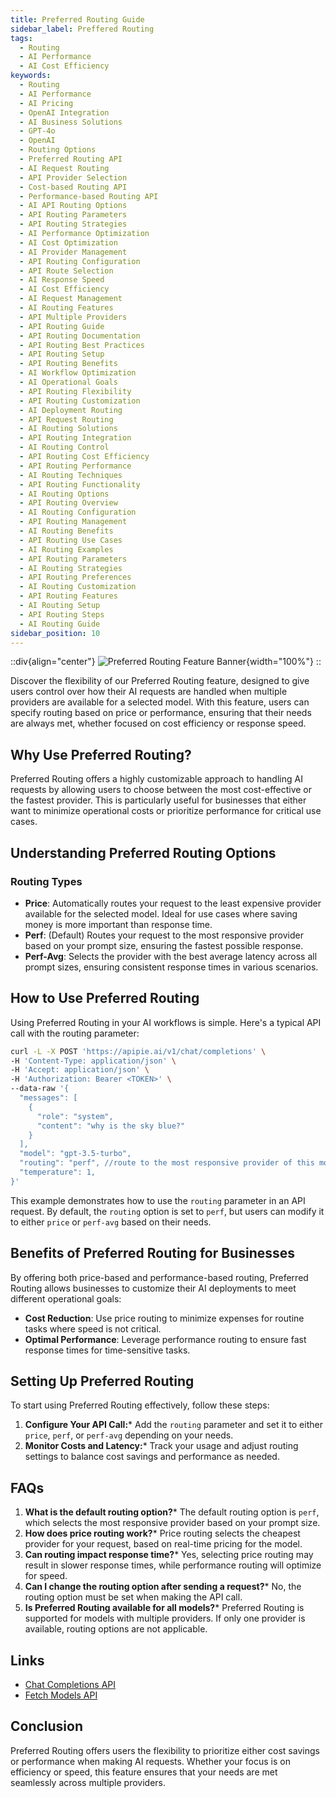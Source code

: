 ```yaml
---
title: Preferred Routing Guide
sidebar_label: Preffered Routing
tags:
  - Routing
  - AI Performance
  - AI Cost Efficiency
keywords:
  - Routing
  - AI Performance
  - AI Pricing
  - OpenAI Integration
  - AI Business Solutions
  - GPT-4o
  - OpenAI
  - Routing Options
  - Preferred Routing API
  - AI Request Routing
  - API Provider Selection
  - Cost-based Routing API
  - Performance-based Routing API
  - AI API Routing Options
  - API Routing Parameters
  - API Routing Strategies
  - AI Performance Optimization
  - AI Cost Optimization
  - AI Provider Management
  - API Routing Configuration
  - API Route Selection
  - AI Response Speed
  - AI Cost Efficiency
  - AI Request Management
  - AI Routing Features
  - API Multiple Providers
  - API Routing Guide
  - API Routing Documentation
  - API Routing Best Practices
  - API Routing Setup
  - API Routing Benefits
  - AI Workflow Optimization
  - AI Operational Goals
  - API Routing Flexibility
  - API Routing Customization
  - AI Deployment Routing
  - API Request Routing
  - AI Routing Solutions
  - API Routing Integration
  - AI Routing Control
  - API Routing Cost Efficiency
  - API Routing Performance
  - AI Routing Techniques
  - API Routing Functionality
  - AI Routing Options
  - API Routing Overview
  - AI Routing Configuration
  - API Routing Management
  - AI Routing Benefits
  - API Routing Use Cases
  - AI Routing Examples
  - API Routing Parameters
  - AI Routing Strategies
  - API Routing Preferences
  - AI Routing Customization
  - API Routing Features
  - AI Routing Setup
  - API Routing Steps
  - AI Routing Guide
sidebar_position: 10
---
```


::div{align="center"}
![Preferred Routing Feature Banner](/docs/img/Features/routing-banner.png){width="100%"}
::

Discover the flexibility of our Preferred Routing feature, designed to give users control over how their AI requests are handled when multiple providers are available for a selected model. With this feature, users can specify routing based on price or performance, ensuring that their needs are always met, whether focused on cost efficiency or response speed.

## Why Use Preferred Routing?

Preferred Routing offers a highly customizable approach to handling AI requests by allowing users to choose between the most cost-effective or the fastest provider. This is particularly useful for businesses that either want to minimize operational costs or prioritize performance for critical use cases.

## Understanding Preferred Routing Options

### Routing Types

- **Price**: Automatically routes your request to the least expensive provider available for the selected model. Ideal for use cases where saving money is more important than response time.
- **Perf**: (Default) Routes your request to the most responsive provider based on your prompt size, ensuring the fastest possible response.
- **Perf-Avg**: Selects the provider with the best average latency across all prompt sizes, ensuring consistent response times in various scenarios.

## How to Use Preferred Routing

Using Preferred Routing in your AI workflows is simple. Here's a typical API call with the routing parameter:

```bash
curl -L -X POST 'https://apipie.ai/v1/chat/completions' \
-H 'Content-Type: application/json' \
-H 'Accept: application/json' \
-H 'Authorization: Bearer <TOKEN>' \
--data-raw '{
  "messages": [
    {
      "role": "system",
      "content": "why is the sky blue?"
    }
  ],
  "model": "gpt-3.5-turbo",
  "routing": "perf", //route to the most responsive provider of this model
  "temperature": 1,
}'
```

This example demonstrates how to use the `routing` parameter in an API request. By default, the `routing` option is set to `perf`, but users can modify it to either `price` or `perf-avg` based on their needs.

## Benefits of Preferred Routing for Businesses

By offering both price-based and performance-based routing, Preferred Routing allows businesses to customize their AI deployments to meet different operational goals:

- **Cost Reduction**: Use price routing to minimize expenses for routine tasks where speed is not critical.
- **Optimal Performance**: Leverage performance routing to ensure fast response times for time-sensitive tasks.

## Setting Up Preferred Routing

To start using Preferred Routing effectively, follow these steps:

1. **Configure Your API Call:**\* Add the `routing` parameter and set it to either `price`, `perf`, or `perf-avg` depending on your needs.
2. **Monitor Costs and Latency:**\* Track your usage and adjust routing settings to balance cost savings and performance as needed.

## FAQs

1. **What is the default routing option?**\* The default routing option is `perf`, which selects the most responsive provider based on your prompt size.
2. **How does price routing work?**\* Price routing selects the cheapest provider for your request, based on real-time pricing for the model.
3. **Can routing impact response time?**\* Yes, selecting price routing may result in slower response times, while performance routing will optimize for speed.
4. **Can I change the routing option after sending a request?**\* No, the routing option must be set when making the API call.
5. **Is Preferred Routing available for all models?**\* Preferred Routing is supported for models with multiple providers. If only one provider is available, routing options are not applicable.

## Links

- [Chat Completions API](https://apipie.ai/docs/api/chatcompletions)
- [Fetch Models API](https://apipie.ai/docs/api/fetchmodels)

## Conclusion

Preferred Routing offers users the flexibility to prioritize either cost savings or performance when making AI requests. Whether your focus is on efficiency or speed, this feature ensures that your needs are met seamlessly across multiple providers.
